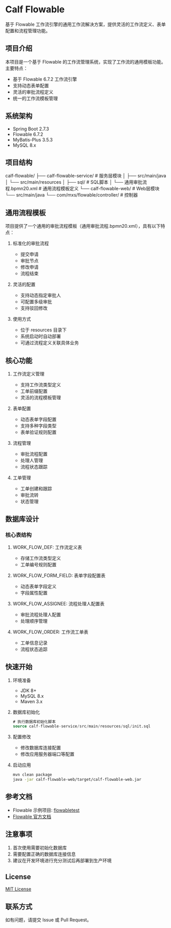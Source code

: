 # Calf Flowable

基于 Flowable 工作流引擎的通用工作流解决方案，提供灵活的工作流定义、表单配置和流程管理功能。

## 项目介绍

本项目是一个基于 Flowable 的工作流管理系统，实现了工作流的通用模板功能。主要特点：

- 基于 Flowable 6.7.2 工作流引擎
- 支持动态表单配置
- 灵活的审批流程定义
- 统一的工作流模板管理

## 系统架构

- Spring Boot 2.7.3
- Flowable 6.7.2 
- MyBatis-Plus 3.5.3
- MySQL 8.x

## 项目结构
calf-flowable/
├── calf-flowable-service/ # 服务层模块
│ ├── src/main/java
│ └── src/main/resources
│ ├── sql/ # SQL脚本
│ └── 通用审批流程.bpmn20.xml # 通用流程模板定义
└── calf-flowable-web/ # Web层模块
└── src/main/java
└── com/mxs/flowable/controller/ # 控制器

## 通用流程模板

项目提供了一个通用的审批流程模板（通用审批流程.bpmn20.xml），具有以下特点：

1. 标准化的审批流程
   - 提交申请
   - 审批节点
   - 修改申请
   - 流程结束

2. 灵活的配置
   - 支持动态指定审批人
   - 可配置多级审批
   - 支持驳回修改

3. 使用方式
   - 位于 resources 目录下
   - 系统启动时自动部署
   - 可通过流程定义关联具体业务

## 核心功能

1. 工作流定义管理
   - 支持工作流类型定义
   - 工单前缀配置
   - 灵活的流程模板管理

2. 表单配置
   - 动态表单字段配置
   - 支持多种字段类型
   - 表单验证规则配置

3. 流程管理
   - 审批流程配置
   - 处理人管理
   - 流程状态跟踪

4. 工单管理
   - 工单创建和跟踪
   - 审批流转
   - 状态管理

## 数据库设计

### 核心表结构

1. WORK_FLOW_DEF: 工作流定义表
   - 存储工作流类型定义
   - 工单编号规则配置

2. WORK_FLOW_FORM_FIELD: 表单字段配置表
   - 动态表单字段定义
   - 字段属性配置

3. WORK_FLOW_ASSIGNEE: 流程处理人配置表
   - 审批流程处理人配置
   - 处理顺序管理

4. WORK_FLOW_ORDER: 工作流工单表
   - 工单信息记录
   - 流程状态追踪

## 快速开始

1. 环境准备
   - JDK 8+
   - MySQL 8.x
   - Maven 3.x

2. 数据库初始化
   ```sql
   # 执行数据库初始化脚本
   source calf-flowable-service/src/main/resources/sql/init.sql
   ```

3. 配置修改
   - 修改数据库连接配置
   - 修改应用服务器端口等配置

4. 启动应用
   ```bash
   mvn clean package
   java -jar calf-flowable-web/target/calf-flowable-web.jar
   ```

## 参考文档

- Flowable 示例项目: [flowabletest](https://github.com/jxlhljh/flowabletest)
- [Flowable 官方文档](https://www.flowable.org/docs/userguide/index.html)

## 注意事项

1. 首次使用需要初始化数据库
2. 需要配置正确的数据库连接信息
3. 建议在开发环境进行充分测试后再部署到生产环境

## License

[MIT License](LICENSE)

## 联系方式

如有问题，请提交 Issue 或 Pull Request。
